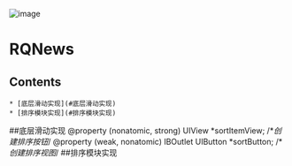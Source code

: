 ![image](https://github.com/GreenTom/RQNews/blob/master/%E6%8E%8C%E4%B8%8A%E6%96%B0%E9%97%BB/%E6%8E%8C%E4%B8%8A%E6%96%B0%E9%97%BB/Source/ios/AppIcon.appiconset/Icon-40%402x.png)
# RQNews
## Contents
	* [底层滑动实现](#底层滑动实现)
	* [排序模块实现](#排序模块实现)
    
##<a id="底层滑动实现"></a>底层滑动实现
@property (nonatomic, strong) UIView *sortItemView;
/**创建排序按钮*/
@property (weak, nonatomic) IBOutlet UIButton *sortButton;
/**创建排序视图*/
##<a id="排序模块实现"></a>排序模块实现
